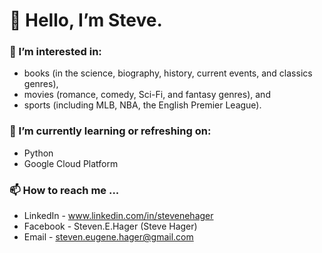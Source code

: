 # 👋 Hello, I’m Steve. 

### 👀 I’m interested in:
- books (in the science, biography, history, current events, and classics genres),
- movies (romance, comedy, Sci-Fi, and fantasy genres), and
- sports (including MLB, NBA, the English Premier League).
### 🌱 I’m currently learning or refreshing on:
- Python
- Google Cloud Platform
### 📫 How to reach me ...
   -  LinkedIn - www.linkedin.com/in/stevenehager
   -  Facebook - Steven.E.Hager (Steve Hager)
   -  Email - steven.eugene.hager@gmail.com
<!---
steveneugenehager/steveneugenehager is a ✨ special ✨ repository because its `README.md` (this file) appears on your GitHub profile.
You can click the Preview link to take a look at your changes.
--->
